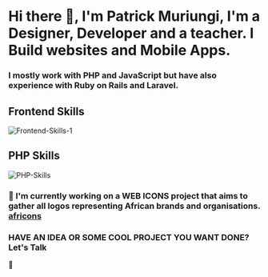 # Hi there 👋, I'm Patrick Muriungi, I'm a Designer, Developer and a teacher.  I Build websites and Mobile Apps.

### I mostly work with PHP and JavaScript but have also experience with Ruby on Rails and Laravel.

## Frontend Skills

![Frontend-Skills-1](https://user-images.githubusercontent.com/11283502/91830597-a6997a80-ec4b-11ea-97d6-327700615135.png)

## PHP Skills

![PHP-Skills](https://user-images.githubusercontent.com/11283502/91830660-be70fe80-ec4b-11ea-973f-c783dfafb998.png)

### 🔭 I'm currently working on a **WEB ICONS** project that aims to gather all logos representing African brands and organisations. [africons](https://github.com/MuriungiPatrick/africons)

### HAVE AN IDEA OR SOME COOL PROJECT YOU WANT DONE? Let's Talk
  
💬
<!--
**MuriungiPatrick/MuriungiPatrick** is a ✨ _special_ ✨ repository because its `README.md` (this file) appears on your GitHub profile.

Here are some ideas to get you started:

- 🔭 I’m currently working on ...
- 🌱 I’m currently learning ...
- 👯 I’m looking to collaborate on ...
- 🤔 I’m looking for help with ...
- 💬 Ask me about ...
- 📫 How to reach me: ...
- 😄 Pronouns: ...
- ⚡ Fun fact: ...
-->
